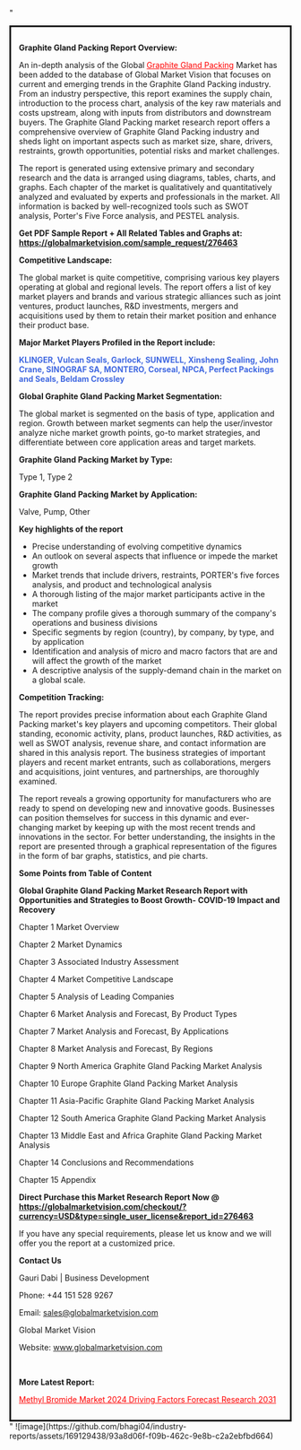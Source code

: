 "<div style='border: 3px solid black; padding: 1em;'>

<strong>Graphite Gland Packing Report Overview:</strong>

An in-depth analysis of the Global <a style='color: #ff0000;' href='https://globalmarketvision.com/reports/global-graphite-gland-packing-market/276463'>Graphite Gland Packing</a> Market has been added to the database of Global Market Vision that focuses on current and emerging trends in the Graphite Gland Packing industry. From an industry perspective, this report examines the supply chain, introduction to the process chart, analysis of the key raw materials and costs upstream, along with inputs from distributors and downstream buyers. The Graphite Gland Packing market research report offers a comprehensive overview of Graphite Gland Packing industry and sheds light on important aspects such as market size, share, drivers, restraints, growth opportunities, potential risks and market challenges.

The report is generated using extensive primary and secondary research and the data is arranged using diagrams, tables, charts, and graphs. Each chapter of the market is qualitatively and quantitatively analyzed and evaluated by experts and professionals in the market. All information is backed by well-recognized tools such as SWOT analysis, Porter's Five Force analysis, and PESTEL analysis.

<strong>Get PDF Sample Report + All Related Tables and Graphs at</strong><strong>:</strong><strong> <a style='color: #ff0000;' href='https://globalmarketvision.com/sample_request/276463?utm_source=linkedinPulse&utm_medium=SN&utm_campaign=SN'><strong>https://globalmarketvision.com/sample_request/276463</strong></a></strong>

<strong>Competitive Landscape:</strong>

The global market is quite competitive, comprising various key players operating at global and regional levels. The report offers a list of key market players and brands and various strategic alliances such as joint ventures, product launches, R&amp;D investments, mergers and acquisitions used by them to retain their market position and enhance their product base.

<strong>Major Market Players Profiled in the Report include:</strong>

<strong style='color: #4169e1;'>KLINGER, Vulcan Seals, Garlock, SUNWELL, Xinsheng Sealing, John Crane, SINOGRAF SA, MONTERO, Corseal, NPCA, Perfect Packings and Seals, Beldam Crossley</strong>

<strong>Global Graphite Gland Packing Market Segmentation:</strong>

The global market is segmented on the basis of type, application and region. Growth between market segments can help the user/investor analyze niche market growth points, go-to market strategies, and differentiate between core application areas and target markets.

<strong>Graphite Gland Packing Market by Type</strong><strong>:</strong>

Type 1, Type 2

<strong>Graphite Gland Packing Market by</strong><strong> Application:</strong>

Valve, Pump, Other

<strong>Key highlights of the report</strong>
<ul>
  <li>Precise understanding of evolving competitive dynamics</li>
  <li>An outlook on several aspects that influence or impede the market growth</li>
  <li>Market trends that include drivers, restraints, PORTER's five forces analysis, and product and technological analysis</li>
  <li>A thorough listing of the major market participants active in the market</li>
  <li>The company profile gives a thorough summary of the company's operations and business divisions</li>
  <li>Specific segments by region (country), by company, by type, and by application</li>
  <li>Identification and analysis of micro and macro factors that are and will affect the growth of the market</li>
  <li>A descriptive analysis of the supply-demand chain in the market on a global scale.</li>
</ul>
<strong>Competition Tracking:</strong>

The report provides precise information about each Graphite Gland Packing market's key players and upcoming competitors. Their global standing, economic activity, plans, product launches, R&amp;D activities, as well as SWOT analysis, revenue share, and contact information are shared in this analysis report. The business strategies of important players and recent market entrants, such as collaborations, mergers and acquisitions, joint ventures, and partnerships, are thoroughly examined.

The report reveals a growing opportunity for manufacturers who are ready to spend on developing new and innovative goods. Businesses can position themselves for success in this dynamic and ever-changing market by keeping up with the most recent trends and innovations in the sector. For better understanding, the insights in the report are presented through a graphical representation of the figures in the form of bar graphs, statistics, and pie charts.

<strong>Some Points from Table of Content</strong>

<strong>Global Graphite Gland Packing Market Research Report with Opportunities and Strategies to Boost Growth- COVID-19 Impact and Recovery</strong>

Chapter 1 Market Overview

Chapter 2 Market Dynamics

Chapter 3 Associated Industry Assessment

Chapter 4 Market Competitive Landscape

Chapter 5 Analysis of Leading Companies

Chapter 6 Market Analysis and Forecast, By Product Types

Chapter 7 Market Analysis and Forecast, By Applications

Chapter 8 Market Analysis and Forecast, By Regions

Chapter 9 North America Graphite Gland Packing Market Analysis

Chapter 10 Europe Graphite Gland Packing Market Analysis

Chapter 11 Asia-Pacific Graphite Gland Packing Market Analysis

Chapter 12 South America Graphite Gland Packing Market Analysis

Chapter 13 Middle East and Africa Graphite Gland Packing Market Analysis

Chapter 14 Conclusions and Recommendations

Chapter 15 Appendix

<strong>Direct Purchase this Market Research Report Now @ <a style='color: #ff0000;' href='https://globalmarketvision.com/checkout/?currency=USD&type=single_user_license&report_id=276463?utm_source=linkedinPulse&utm_medium=SN&utm_campaign=SN'><strong>https://globalmarketvision.com/checkout/?currency=USD&type=single_user_license&report_id=276463</strong></a></strong>

If you have any special requirements, please let us know and we will offer you the report at a customized price.
<p id='ember58' class='ember-view reader-content-blocks__paragraph'><strong>Contact Us</strong></p>
<p id='ember59' class='ember-view reader-content-blocks__paragraph'>Gauri Dabi | Business Development</p>
<p id='ember60' class='ember-view reader-content-blocks__paragraph'>Phone: +44 151 528 9267</p>
Email: <a href='mailto:sales@globalmarketvision.com'>sales@globalmarketvision.com</a>

Global Market Vision

Website: <a href='http://www.globalmarketvision.com/'>www.globalmarketvision.com</a>

&nbsp;

<strong>More Latest Report:</strong>

<a style='color: #ff0000;' href='https://www.linkedin.com/pulse/methyl-bromide-market-2024-driving-factors-forecast-research-raut-ste3f/?published=t'>Methyl Bromide Market 2024 Driving Factors Forecast Research 2031</a>

</div>"
![image](https://github.com/bhagi04/industry-reports/assets/169129438/93a8d06f-f09b-462c-9e8b-c2a2ebfbd664)
